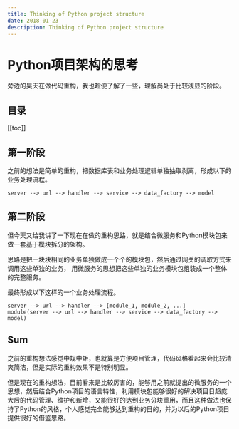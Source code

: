 ```yaml
---
title: Thinking of Python project structure
date: 2018-01-23
description: Thinking of Python project structure
---
```


# Python项目架构的思考

旁边的昊天在做代码重构，我也趁便了解了一些，理解尚处于比较浅显的阶段。

## 目录

[[toc]]

## 第一阶段

之前的想法是简单的重构，把数据库表和业务处理逻辑单独抽取剥离，形成以下的业务处理流程。

```
server --> url --> handler --> service --> data_factory --> model
```

## 第二阶段

但今天又给我讲了一下现在在做的重构思路，就是结合微服务和Python模块包来做一套基于模块拆分的架构。

思路是把一块块相同的业务单独做成一个个的模块包，然后通过网关的调取方式来调用这些单独的业务，
用微服务的思想把这些单独的业务模块包组装成一个整体的完整服务。

最终形成以下这样的一个业务处理流程。

```
server --> url --> handler --> [module_1, module_2, ...]
module(server --> url --> handler --> service --> data_factory --> model)
```

## Sum

之前的重构想法感觉中规中矩，也就算是方便项目管理，代码风格看起来会比较清爽简洁，但是实际的重构效果不是特别明显。

但是现在的重构想法，目前看来是比较厉害的，能够用之前就提出的微服务的一个思想，然后结合Python项目的语言特性，利用模块包能够很好的解决项目日趋庞大后的代码管理、维护和新增，又能很好的达到业务分块重用，而且这种做法也保持了Python的风格，个人感觉完全能够达到重构的目的，并为以后的Python项目提供很好的借鉴思路。
